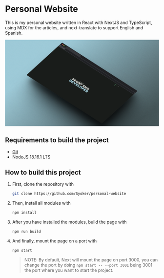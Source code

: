 # Personal Website

This is my personal website written in React with NextJS and TypeScript, using MDX for the articles, and next-translate to support English and Spanish.

![project image](https://raw.githubusercontent.com/syoker/personal-website/main/.github/image/image.png)

## Requirements to build the project

- [Git](https://git-scm.com/downloads)
- [NodeJS 18.16.1 LTS](https://nodejs.org/en)

## How to build this project

1. First, clone the repository with
   ```bash
   git clone https://github.com/Syoker/personal-website
   ```
2. Then, install all modules with
   ```bash
   npm install
   ```
3. After you have installed the modules, build the page with
   ```bash
   npm run build
   ```
4. And finally, mount the page on a port with
   ```bash
   npm start
   ```
   > NOTE: By default, Next will mount the page on port 3000, you can change the port by doing `npm start -- --port 3001` being 3001 the port where you want to start the project.

